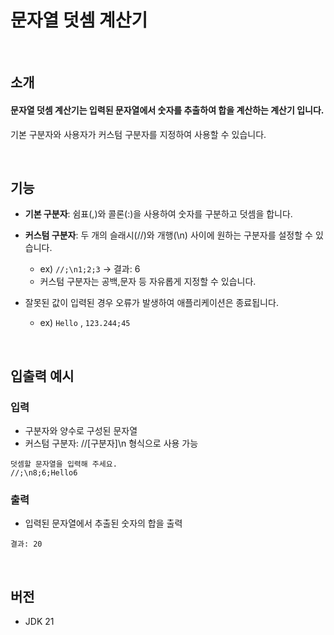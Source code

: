 # 문자열 덧셈 계산기

&nbsp;

## 소개

#### 문자열 덧셈 계산기는 입력된 문자열에서 숫자를 추출하여 합을 계산하는 계산기 입니다.

기본 구분자와 사용자가 커스텀 구분자를 지정하여 사용할 수 있습니다.

&nbsp;

## 기능

- **기본 구분자**: 쉼표(,)와 콜론(:)을 사용하여 숫자를 구분하고 덧셈을 합니다.


- **커스텀 구분자**: 두 개의 슬래시(//)와 개행(\n) 사이에 원하는 구분자를 설정할 수 있습니다.
    - ex) `//;\n1;2;3` → 결과: 6
    - 커스텀 구분자는 공백,문자 등 자유롭게 지정할 수 있습니다.


- 잘못된 값이 입력된 경우 오류가 발생하여 애플리케이션은 종료됩니다.
    - ex) `Hello` , `123.244;45`

&nbsp;

## 입출력 예시

### 입력

- 구분자와 양수로 구성된 문자열
- 커스텀 구분자: //[구분자]\n 형식으로 사용 가능

~~~
덧셈할 문자열을 입력해 주세요.
//;\n8;6;Hello6
~~~

### 출력

- 입력된 문자열에서 추출된 숫자의 합을 출력

~~~
결과: 20
~~~

&nbsp;

## 버전

- JDK 21  
